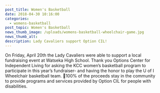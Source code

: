 ```yaml
---
post_title: Women's Basketball
date: 2018-04-30 10:16:00
categories:
  - womens-basketball
post_topic: Women's Basketball
news_thumb_image: /uploads/womens-basketball-wheelchair-game.jpg
news_thumb_alt:
description: Lady Cavaliers support Option CIL!
---
```


On Friday, April 20th the Lady Cavaliers were able to support a local fundraising event at Watseka High School. Thank you Options Center for Independent Living for asking the KCC women’s basketball program to participate in this year’s fundraiser- and having the honor to play the U of I Wheelchair basketball team. 🏀100% of the proceeds stay in the community to provide programs and services provided by Option CIL for people with disabilities.
